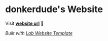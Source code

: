 
# donkerdude's Website

Visit **[website url](#)** 🚀

_Built with [Lab Website Template](https://greene-lab.gitbook.io/lab-website-template-docs)_


